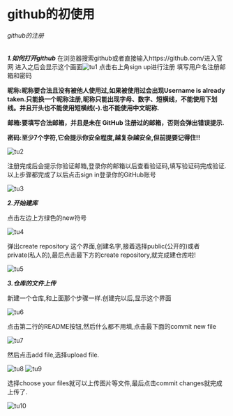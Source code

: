 # github的初使用
###### github的注册
***1.如何打开github***
在浏览器搜索github或者直接输入https://github.com/进入官网
进入之后会显示这个画面![tu1](https://github.com/namelesssheep/picture/blob/main/%E6%8D%95%E8%8E%B72.PNG)
点击右上角sign up进行注册
填写用户名注册邮箱和密码

**昵称:昵称要合法且没有被他人使用过,如果被使用过会出现Username is already taken.只能换一个昵称注册,昵称只能出现字母、数字、短横线，不能使用下划线。并且开头也不能使用短横线(-).也不能使用中文昵称.**

**邮箱:要填写合法邮箱，并且是未在 GitHub 注册过的邮箱，否则会弹出错误提示.**

**密码:至少7个字符,它会提示你安全程度,越复杂越安全,但前提要记得住!!**

![tu2](https://github.com/namelesssheep/picture/blob/main/%E6%8D%95%E8%8E%B73.PNG)

注册完成后会提示你验证邮箱,登录你的邮箱以后查看验证码,填写验证码完成验证.
以上步骤都完成了以后点击sign in登录你的GitHub账号

![tu3](https://github.com/namelesssheep/picture/blob/main/4.PNG)

***2.开始建库***

点击左边上方绿色的new符号

![tu4](https://github.com/namelesssheep/picture/blob/main/5.PNG)

弹出create repository 这个界面,创建名字,接着选择public(公开的)或者private(私人的),最后点击最下方的create repository,就完成建仓库啦!

![tu5](https://github.com/namelesssheep/picture/blob/main/6.PNG)

***3.仓库的文件上传***

新建一个仓库,和上面那个步骤一样.创建完以后,显示这个界面

![tu6](https://github.com/namelesssheep/picture/blob/main/7.PNG)

点击第二行的README按钮,然后什么都不用填,点击最下面的commit new file

![tu7](https://github.com/namelesssheep/picture/blob/main/8.PNG)

然后点击add file,选择upload file.

![tu8](https://github.com/namelesssheep/picture/blob/main/9.PNG)
![tu9](https://github.com/namelesssheep/picture/blob/main/10.PNG)

选择choose your files就可以上传图片等文件,最后点击commit changes就完成上传了.

![tu10](https://github.com/namelesssheep/picture/blob/main/11.PNG)



